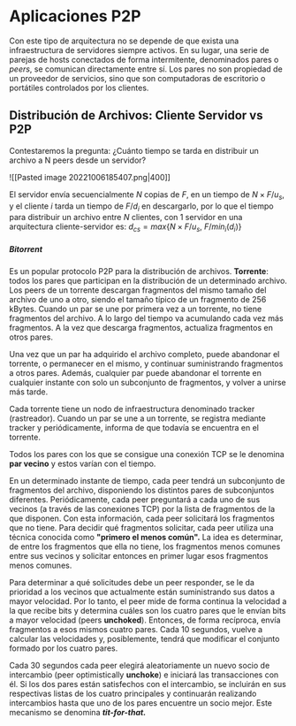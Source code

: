 # Aplicaciones P2P

Con este tipo de arquitectura no se depende de que exista una infraestructura de servidores siempre activos. En su lugar, una serie de parejas de hosts conectados de forma intermitente, denominados pares o _peers_, se comunican directamente entre sí. Los pares no son propiedad de un proveedor de servicios, sino que son computadoras de escritorio o portátiles controlados por los clientes.

## Distribución de Archivos: Cliente Servidor vs P2P

Contestaremos la pregunta: ¿Cuánto tiempo se tarda en distribuir un archivo a N peers desde un servidor?

![[Pasted image 20221006185407.png|400]]

El servidor envía secuencialmente $N$ copias de $F$, en un tiempo de $N \times F/u_s$, y el cliente $i$ tarda un tiempo de $F/d_i$ en descargarlo, por lo que el tiempo para distribuir un archivo entre $N$ clientes, con 1 servidor en una arquitectura cliente-servidor es:
$d_{cs} = max\{N \times F/u_s,\: F/min_i(d_i)\}$


##### Bitorrent

Es un popular protocolo P2P para la distribución de archivos.
**Torrente**: todos los pares que participan en la distribución de un determinado archivo.
Los peers de un torrente descargan fragmentos del mismo tamaño del archivo de uno a otro, siendo el tamaño típico de un fragmento de 256 kBytes.
Cuando un par se une por primera vez a un torrente, no tiene fragmentos del archivo. A lo largo del tiempo va acumulando cada vez más fragmentos. A la vez que descarga fragmentos, actualiza fragmentos en otros pares. 

Una vez que un par ha adquirido el archivo completo, puede abandonar el torrente, o permanecer en el mismo, y continuar suministrando fragmentos a otros pares. Además, cualquier par puede abandonar el torrente en cualquier instante con solo un subconjunto de fragmentos, y volver a unirse más tarde.

Cada torrente tiene un nodo de infraestructura denominado tracker (rastreador). Cuando un par se une a un torrente, se registra mediante tracker y periódicamente, informa de que todavía se encuentra en el torrente.

Todos los pares con los que se consigue una conexión TCP se le denomina **par vecino** y estos varían con el tiempo. 

En un determinado instante de tiempo, cada peer tendrá un subconjunto de fragmentos del archivo, disponiendo los distintos pares de subconjuntos diferentes. Periódicamente, cada peer preguntará a cada uno de sus vecinos (a través de las conexiones TCP) por la lista de fragmentos de la que disponen. Con esta información, cada peer solicitará los fragmentos que no tiene. Para decidir qué fragmentos solicitar, cada peer utiliza una técnica conocida como **"primero el menos común".** La idea es determinar, de entre los fragmentos que ella no tiene, los fragmentos menos comunes entre sus vecinos y solicitar entonces en primer lugar esos fragmentos menos comunes.

Para determinar a qué solicitudes debe un peer responder, se le da prioridad a los vecinos que actualmente están suministrando sus datos a mayor velocidad. Por lo tanto, el peer mide de forma continua la velocidad a la que recibe bits y determina cuáles son los cuatro pares que le envían bits a mayor velocidad (peers **unchoked**). Entonces, de forma recíproca, envía fragmentos a esos mismos cuatro pares. Cada 10 segundos, vuelve a calcular las velocidades y, posiblemente, tendrá que modificar el conjunto formado por los cuatro pares.

Cada 30 segundos cada peer elegirá aleatoriamente un nuevo socio de intercambio (peer optimistically **unchoke**) e iniciará las transacciones con él. Si los dos pares están satisfechos con el intercambio, se incluirán en sus respectivas listas de los cuatro principales y continuarán realizando intercambios hasta que uno de los pares encuentre un socio mejor.
Este mecanismo se denomina **_tit-for-that._**
